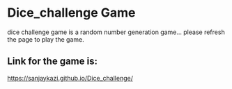# Dice_challenge Game
dice challenge game is a random number generation game... please refresh the page to play the game.

## Link for the game is:
https://sanjaykazi.github.io/Dice_challenge/
